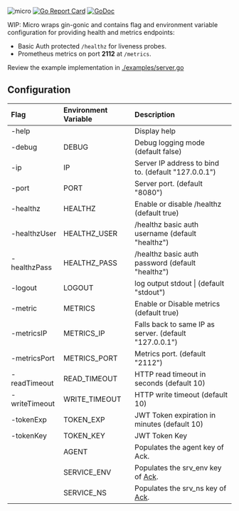 ![micro](https://raw.githubusercontent.com/txn2/micro/master/mast.jpg)
[![Go Report Card](https://goreportcard.com/badge/github.com/txn2/micro)](https://goreportcard.com/report/github.com/txn2/micro)
[![GoDoc](https://godoc.org/github.com/txn2/micro?status.svg)](https://godoc.org/github.com/txn2/micro)


WIP: Micro wraps gin-gonic and contains flag and environment variable configuration for
providing health and metrics endpoints:

- Basic Auth protected `/healthz` for liveness probes.
- Prometheus metrics on port **2112** at `/metrics`.

Review the example implementation in [./examples/server.go](https://github.com/txn2/micro/blob/master/example/server.go)


## Configuration


| Flag          | Environment Variable | Description                                            |
|:--------------|:---------------------|:-------------------------------------------------------|
| -help         |                      | Display help                                           |
| -debug        | DEBUG                | Debug logging mode (default false)                     |
| -ip           | IP                   | Server IP address to bind to. (default "127.0.0.1")    |
| -port         | PORT                 | Server port. (default "8080")                          |
| -healthz      | HEALTHZ              | Enable or disable /healthz (default true)              |
| -healthzUser  | HEALTHZ_USER         | /healthz basic auth username (default "healthz")       |
| -healthzPass  | HEALTHZ_PASS         | /healthz basic auth password (default "healthz")       |
| -logout       | LOGOUT               | log output stdout \|  (default "stdout")               |
| -metric       | METRICS              | Enable or Disable metrics (default true)               |
| -metricsIP    | METRICS_IP           | Falls back to same IP as server. (default "127.0.0.1") |
| -metricsPort  | METRICS_PORT         | Metrics port. (default "2112")                         |
| -readTimeout  | READ_TIMEOUT         | HTTP read timeout in seconds (default 10)              |
| -writeTimeout | WRITE_TIMEOUT        | HTTP write timeout (default 10)                        |
| -tokenExp     | TOKEN_EXP            | JWT Token expiration in minutes (default 10)           |
| -tokenKey     | TOKEN_KEY            | JWT Token Key                                          |
|               | AGENT                | Populates the agent key of Ack.                        |
|               | SERVICE_ENV          | Populates the srv_env key of [Ack].                    |
|               | SERVICE_NS           | Populates the srv_ns key of [Ack].                     |


[Ack]: https://github.com/txn2/ack